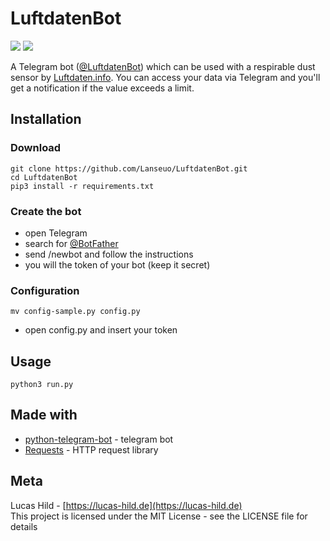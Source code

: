 # LuftdatenBot

![](https://img.shields.io/badge/license-MIT-blue.svg?style=flat-square)
[![](https://img.shields.io/badge/Telegram-Bot-83bdfc.svg?style=flat-square)](http://t.me/LuftdatenBot)

A Telegram bot ([@LuftdatenBot](http://t.me/LuftdatenBot)) which can be used with a respirable dust sensor by [Luftdaten.info](http://luftdaten.info/). You can access your data via Telegram and you'll get a notification if the value exceeds a limit.

## Installation

### Download

```
git clone https://github.com/Lanseuo/LuftdatenBot.git
cd LuftdatenBot
pip3 install -r requirements.txt
```

### Create the bot

- open Telegram
- search for [@BotFather](http://t.me/BotFather)
- send /newbot and follow the instructions
- you will the token of your bot (keep it secret)

### Configuration

```
mv config-sample.py config.py
```

- open config.py and insert your token

## Usage

```
python3 run.py
```

## Made with

- [python-telegram-bot](https://github.com/python-telegram-bot/python-telegram-bot) - telegram bot
- [Requests](https://github.com/requests/requests) - HTTP request library

## Meta

Lucas Hild - [https://lucas-hild.de](https://lucas-hild.de)  
This project is licensed under the MIT License - see the LICENSE file for details
